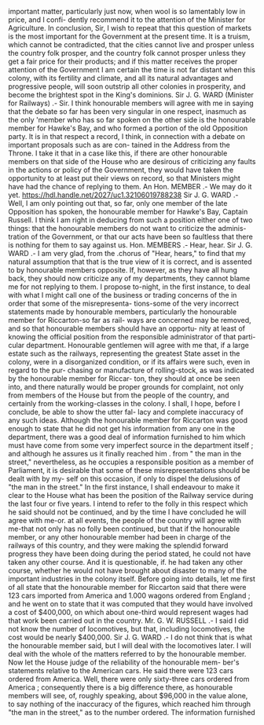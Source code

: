 important matter, particularly just now, when wool is so lamentably low in price, and I confi- dently recommend it to the attention of the Minister for Agriculture. In conclusion, Sir, I wish to repeat that this question of markets is the most important for the Government at the present time. It is a truism, which cannot be contradicted, that the cities cannot live and prosper unless the country folk prosper, and the country folk cannot prosper unless they get a fair price for their products; and if this matter receives the proper attention of the Government I am certain the time is not far distant when this colony, with its fertility and climate, and all its natural advantages and progressive people, will soon outstrip all other colonies in prosperity, and become the brightest spot in the King's dominions. Sir J. G. WARD (Minister for Railways) .- Sir. I think honourable members will agree with me in saying that the debate so far has been very singular in one respect, inasmuch as the only 'member who has so far spoken on the other side is the honourable member for Hawke's Bay, and who formed a portion of the old Opposition party. It is in that respect a record, I think, in connection with a debate on important proposals such as are con- tained in the Address from the Throne. I take it that in a case like this, if there are other honourable members on that side of the House who are desirous of criticizing any faults in the actions or policy of the Government, they would have taken the opportunity to at least put their views on record, so that Ministers might have had the chance of replying to them. An Hon. MEMBER .- We may do it yet. https://hdl.handle.net/2027/uc1.32106019788238 Sir J. G. WARD .- Well, I am only pointing out that, so far, only one member of the late Opposition has spoken, the honourable member for Hawke's Bay, Captain Russell. I think I am right in deducing from such a position either one of two things: that the honourable members do not want to criticize the adminis- tration of the Government, or that our acts have been so faultless that there is nothing for them to say against us. Hon. MEMBERS .- Hear, hear. Sir J. G. WARD .- I am very glad, from the .chorus of "Hear, hears," to find that my natural assumption that that is the true view of it is correct, and is assented to by honourable members opposite. If, however, as they have all hung back, they should now criticize any of my departments, they cannot blame me for not replying to them. I propose to-night, in the first instance, to deal with what I might call one of the business or trading concerns of the in order that some of the misrepresenta- tions-some of the very incorrect statements made by honourable members, particularly the honourable member for Riccarton-so far as rail- ways are concerned may be removed, and so that honourable members should have an opportu- nity at least of knowing the official position from the responsible administrator of that parti- cular department. Honourable gentlemen will agree with me that, if a large estate such as the railways, representing the greatest State asset in the colony, were in a disorganized condition, or if its affairs were such, even in regard to the pur- chasing or manufacture of rolling-stock, as was indicated by the honourable member for Riccar- ton, they should at once be seen into, and there naturally would be proper grounds for complaint, not only from members of the House but from the people of the country, and certainly from the working-classes in the colony. I shall, I hope, before I conclude, be able to show the utter fal- lacy and complete inaccuracy of any such ideas. Although the honourable member for Riccarton was good enough to state that he did not get his information from any one in the department, there was a good deal of information furnished to him which must have come from some very imperfect source in the department itself ; and although he assures us it finally reached him . from " the man in the street," nevertheless, as he occupies a responsible position as a member of Parliament, it is desirable that some of these misrepresentations should be dealt with by my- self on this occasion, if only to dispel the delusions of "the man in the street." In the first instance, I shall endeavour to make it clear to the House what has been the position of the Railway service during the last four or five years. I intend to refer to the folly in this respect which he said should not be continued, and by the time I have concluded he will agree with me-or. at all events, the people of the country will agree with me-that not only has no folly been continued, but that if the honourable member, or any other honourable member had been in charge of the railways of this country, and they were making the splendid forward progress they have been doing during the period stated, he could not have taken any other course. And it is questionable, if. he had taken any other course, whether he would not have brought about disaster to many of the important industries in the colony itself. Before going into details, let me first of all state that the honourable member for Riccarton said that there were 123 cars imported from America and 1.000 wagons ordered from England ; and he went on to state that it was computed that they would have involved a cost of $400,000, on which about one-third would represent wages had that work been carried out in the country. Mr. G. W. RUSSELL .- I said I did not know the number of locomotives, but that, including locomotives, the cost would be nearly $400,000. Sir J. G. WARD .- I do not think that is what the honourable member said, but I will deal with the locomotives later. I will deal with the whole of the matters referred to by the honourable member. Now let the House judge of the reliability of the honourable mem- ber's statements relative to the American cars. He said there were 123 cars ordered from America. Well, there were only sixty-three cars ordered from America ; consequently there is a big difference there, as honourable members will see, of, roughly speaking, about $96,000 in the value alone, to say nothing of the inaccuracy of the figures, which reached him through "the man in the street," as to the number ordered. The information furnished 
